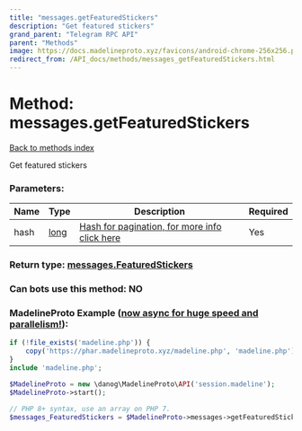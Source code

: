 ```yaml
---
title: "messages.getFeaturedStickers"
description: "Get featured stickers"
grand_parent: "Telegram RPC API"
parent: "Methods"
image: https://docs.madelineproto.xyz/favicons/android-chrome-256x256.png
redirect_from: /API_docs/methods/messages_getFeaturedStickers.html
---
```

# Method: messages.getFeaturedStickers
[Back to methods index](index.html)



Get featured stickers

### Parameters:

| Name     |    Type       | Description | Required |
|----------|---------------|-------------|----------|
|hash|[long](/API_docs/types/long.html) | [Hash for pagination, for more info click here](https://core.telegram.org/api/offsets#hash-generation) | Yes|


### Return type: [messages.FeaturedStickers](/API_docs/types/messages.FeaturedStickers.html)

### Can bots use this method: **NO**


### MadelineProto Example ([now async for huge speed and parallelism!](https://docs.madelineproto.xyz/docs/ASYNC.html)):


```php
if (!file_exists('madeline.php')) {
    copy('https://phar.madelineproto.xyz/madeline.php', 'madeline.php');
}
include 'madeline.php';

$MadelineProto = new \danog\MadelineProto\API('session.madeline');
$MadelineProto->start();

// PHP 8+ syntax, use an array on PHP 7.
$messages_FeaturedStickers = $MadelineProto->messages->getFeaturedStickers(hash: long, );
```

